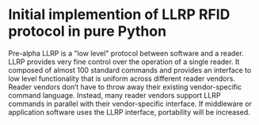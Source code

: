Initial implemention of LLRP RFID protocol in pure Python
=========================================================

Pre-alpha
LLRP is a "low level" protocol between software and a reader. LLRP provides very fine control over the operation of a single reader. It composed of almost 100 standard commands and provides an interface to low level functionality that is uniform across different reader vendors. Reader vendors don’t have to throw away their existing vendor-specific command language. Instead, many reader vendors support LLRP commands in parallel with their vendor-specific interface. If middleware or application software uses the LLRP interface, portability will be increased.
